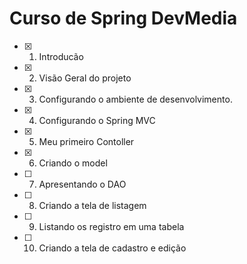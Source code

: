 # Curso de Spring DevMedia
- [X] 1. Introducão
- [X] 2. Visão Geral do projeto
- [X] 3. Configurando o ambiente de desenvolvimento. 
- [X] 4. Configurando o Spring MVC
- [X] 5. Meu primeiro Contoller
- [X] 6. Criando o model
- [ ] 7. Apresentando o DAO
- [ ] 8. Criando a tela de listagem
- [ ] 9. Listando os registro em uma tabela 
- [ ] 10. Criando a tela de cadastro e edição
